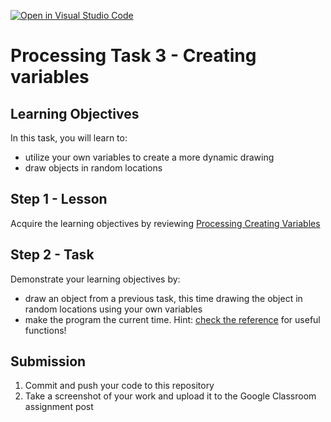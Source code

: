 [![Open in Visual Studio Code](https://classroom.github.com/assets/open-in-vscode-f059dc9a6f8d3a56e377f745f24479a46679e63a5d9fe6f495e02850cd0d8118.svg)](https://classroom.github.com/online_ide?assignment_repo_id=6581727&assignment_repo_type=AssignmentRepo)
# Processing Task 3 - Creating variables

## Learning Objectives
In this task, you will learn to:
* utilize your own variables to create a more dynamic drawing
* draw objects in random locations



## Step 1 - Lesson
Acquire the learning objectives by reviewing [Processing Creating Variables](https://happycoding.io/tutorials/processing/creating-variables)

## Step 2 - Task
Demonstrate your learning objectives by:
* draw an object from a previous task, this time drawing the object in random locations using your own variables
* make the program the current time. Hint: [check the reference](https://processing.org/reference/) for useful functions! 


## Submission
1. Commit and push your code to this repository
2. Take a screenshot of your work and upload it to the Google Classroom assignment post
